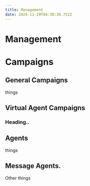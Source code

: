 ```yaml
---
title: Management
date: 2020-11-29T04:38:30.752Z
---
```

# Management

# Campaigns

## General Campaigns

things

## Virtual Agent Campaigns

### Heading..

## Agents

things

## Message Agents.
Other things

